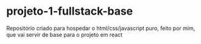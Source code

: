 # projeto-1-fullstack-base
Repositório criado para hospedar o html/css/javascript puro, feito por mim, que vai servir de base para o projeto em react
